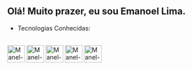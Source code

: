 ## Olá! Muito prazer, eu sou Emanoel Lima. 
- Tecnologias Conhecidas: 
<div style="display: inline_block"><br>
  <img align="center" alt="Manel-JS" heigth="30" width="40" src="https://cdn.jsdelivr.net/gh/devicons/devicon@latest/icons/javascript/javascript-original.svg">
  <img align="center" alt="Manel-HTML" heigth="30" width="40" src="https://cdn.jsdelivr.net/gh/devicons/devicon@latest/icons/html5/html5-original.svg">
  <img align="center" alt= "Manel-Css" heigth="30" width="40" src="https://cdn.jsdelivr.net/gh/devicons/devicon@latest/icons/css3/css3-original.svg">
  <img align="center" alt="Manel-Phyton" heigth="30" width="40" src="https://cdn.jsdelivr.net/gh/devicons/devicon@latest/icons/python/python-original.svg">
  <img align="center" alt="Manel-MySql" heigth="30" width="40" src="https://cdn.jsdelivr.net/gh/devicons/devicon@latest/icons/mysql/mysql-original-wordmark.svg" />
          
</div>

